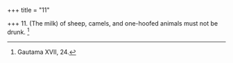 +++
title = "11"

+++
11. (The milk) of sheep, camels, and one-hoofed animals must not be drunk. [^9] 


[^9]:  Gautama XVII, 24.
